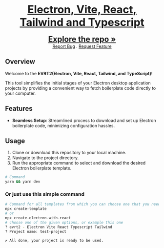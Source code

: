 <h1 align="center" style="font-size: 35px; margin-block: 20px;">
  <a href="#">Electron, Vite, React, Tailwind and Typescript</a>
</h1>
<p align="center">
  <a style="font-size: 25px;" href="https://github.com/Strahinja2112/electron-tailwind-vite-starter"><strong>Explore the repo »</strong></a>
  <br/>
  <a href="https://github.com/Strahinja2112/electron-tailwind-vite-starter/issues">Report Bug</a>
  .
  <a href="https://github.com/Strahinja2112/electron-tailwind-vite-starter/issues">Request Feature</a>
</p>

## Overview

Welcome to the **EVRT2(Electron, Vite, React, Tailwind, and TypeScript)**!

This tool simplifies the initial stages of your Electron desktop application projects by providing a convenient way to fetch boilerplate code directly to your computer.

## Features

- **Seamless Setup**: Streamlined process to download and set up Electron boilerplate code, minimizing configuration hassles.

## Usage

1. Clone or download this repository to your local machine.
2. Navigate to the project directory.
3. Run the appropriate command to select and download the desired Electron boilerplate template.

```bash
# Command
yarn && yarn dev
```

### Or just use this simple command

```bash
# Command for all templates from which you can choose one that you need
npx create-template
# or
npx create-electron-with-react
# choose one of the given options, or example this one
? evrt2 - Electron Vite React Typescript Tailwind
? Project name: test-project

✔ All done, your project is ready to be used.
```
